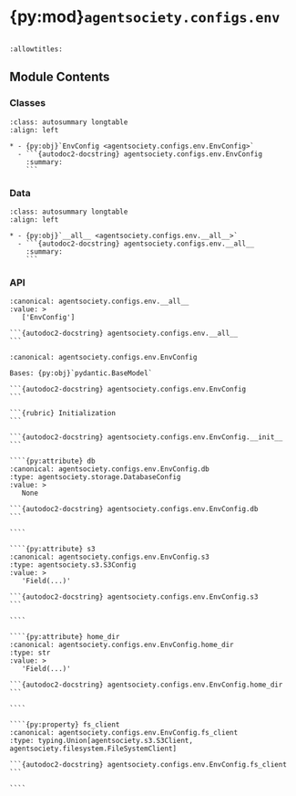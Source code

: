# {py:mod}`agentsociety.configs.env`

```{py:module} agentsociety.configs.env
```

```{autodoc2-docstring} agentsociety.configs.env
:allowtitles:
```

## Module Contents

### Classes

````{list-table}
:class: autosummary longtable
:align: left

* - {py:obj}`EnvConfig <agentsociety.configs.env.EnvConfig>`
  - ```{autodoc2-docstring} agentsociety.configs.env.EnvConfig
    :summary:
    ```
````

### Data

````{list-table}
:class: autosummary longtable
:align: left

* - {py:obj}`__all__ <agentsociety.configs.env.__all__>`
  - ```{autodoc2-docstring} agentsociety.configs.env.__all__
    :summary:
    ```
````

### API

````{py:data} __all__
:canonical: agentsociety.configs.env.__all__
:value: >
   ['EnvConfig']

```{autodoc2-docstring} agentsociety.configs.env.__all__
```

````

`````{py:class} EnvConfig(/, **data: typing.Any)
:canonical: agentsociety.configs.env.EnvConfig

Bases: {py:obj}`pydantic.BaseModel`

```{autodoc2-docstring} agentsociety.configs.env.EnvConfig
```

```{rubric} Initialization
```

```{autodoc2-docstring} agentsociety.configs.env.EnvConfig.__init__
```

````{py:attribute} db
:canonical: agentsociety.configs.env.EnvConfig.db
:type: agentsociety.storage.DatabaseConfig
:value: >
   None

```{autodoc2-docstring} agentsociety.configs.env.EnvConfig.db
```

````

````{py:attribute} s3
:canonical: agentsociety.configs.env.EnvConfig.s3
:type: agentsociety.s3.S3Config
:value: >
   'Field(...)'

```{autodoc2-docstring} agentsociety.configs.env.EnvConfig.s3
```

````

````{py:attribute} home_dir
:canonical: agentsociety.configs.env.EnvConfig.home_dir
:type: str
:value: >
   'Field(...)'

```{autodoc2-docstring} agentsociety.configs.env.EnvConfig.home_dir
```

````

````{py:property} fs_client
:canonical: agentsociety.configs.env.EnvConfig.fs_client
:type: typing.Union[agentsociety.s3.S3Client, agentsociety.filesystem.FileSystemClient]

```{autodoc2-docstring} agentsociety.configs.env.EnvConfig.fs_client
```

````

`````
